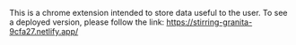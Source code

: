 This is a chrome extension intended to store data useful to the user. To see a deployed version, please follow the link: https://stirring-granita-9cfa27.netlify.app/
